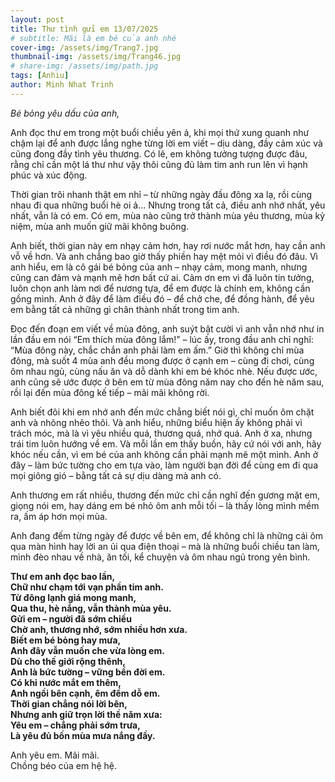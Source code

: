 ```yaml
---
layout: post
title: Thư tình gửi em 13/07/2025
# subtitle: Mãi là em bé của anh nhé
cover-img: /assets/img/Trang7.jpg
thumbnail-img: /assets/img/Trang46.jpg
# share-img: /assets/img/path.jpg
tags: [Anhiu]
author: Minh Nhat Trinh
---
```

*Bé bỏng yêu dấu của anh,*

Anh đọc thư em trong một buổi chiều yên ả, khi mọi thứ xung quanh như chậm lại để anh được lắng nghe từng lời em viết – dịu dàng, đầy cảm xúc và cũng đong đầy tình yêu thương. Có lẽ, em không tưởng tượng được đâu, rằng chỉ cần một lá thư như vậy thôi cũng đủ làm tim anh run lên vì hạnh phúc và xúc động.

Thời gian trôi nhanh thật em nhỉ – từ những ngày đầu đông xa lạ, rồi cùng nhau đi qua những buổi hè oi ả… Nhưng trong tất cả, điều anh nhớ nhất, yêu nhất, vẫn là có em. Có em, mùa nào cũng trở thành mùa yêu thương, mùa kỷ niệm, mùa anh muốn giữ mãi không buông.

Anh biết, thời gian này em nhạy cảm hơn, hay rơi nước mắt hơn, hay cần anh vỗ về hơn. Và anh chẳng bao giờ thấy phiền hay mệt mỏi vì điều đó đâu. Vì anh hiểu, em là cô gái bé bỏng của anh – nhạy cảm, mong manh, nhưng cũng can đảm và mạnh mẽ hơn bất cứ ai. Cảm ơn em vì đã luôn tin tưởng, luôn chọn anh làm nơi để nương tựa, để em được là chính em, không cần gồng mình. Anh ở đây để làm điều đó – để chở che, để đồng hành, để yêu em bằng tất cả những gì chân thành nhất trong tim anh.

Đọc đến đoạn em viết về mùa đông, anh suýt bật cười vì anh vẫn nhớ như in lần đầu em nói “Em thích mùa đông lắm!” – lúc ấy, trong đầu anh chỉ nghĩ: “Mùa đông này, chắc chắn anh phải làm em ấm.” Giờ thì không chỉ mùa đông, mà suốt 4 mùa anh đều mong được ở cạnh em – cùng đi chơi, cùng ôm nhau ngủ, cùng nấu ăn và dỗ dành khi em bé khóc nhè. Nếu được ước, anh cũng sẽ ước được ở bên em từ mùa đông năm nay cho đến hè năm sau, rồi lại đến mùa đông kế tiếp – mãi mãi không rời.

Anh biết đôi khi em nhớ anh đến mức chẳng biết nói gì, chỉ muốn ôm chặt anh và nhõng nhẽo thôi. Và anh hiểu, những biểu hiện ấy không phải vì trách móc, mà là vì yêu nhiều quá, thương quá, nhớ quá. Anh ở xa, nhưng trái tim luôn hướng về em. Và mỗi lần em thấy buồn, hãy cứ nói với anh, hãy khóc nếu cần, vì em bé của anh không cần phải mạnh mẽ một mình. Anh ở đây – làm bức tường cho em tựa vào, làm người bạn đời để cùng em đi qua mọi giông gió – bằng tất cả sự dịu dàng mà anh có.

Anh thương em rất nhiều, thương đến mức chỉ cần nghĩ đến gương mặt em, giọng nói em, hay dáng em bé nhỏ ôm anh mỗi tối – là thấy lòng mình mềm ra, ấm áp hơn mọi mùa.

Anh đang đếm từng ngày để được về bên em, để không chỉ là những cái ôm qua màn hình hay lời an ủi qua điện thoại – mà là những buổi chiều tan làm, mình đèo nhau về nhà, ăn tối, kể chuyện và ôm nhau ngủ trong yên bình.


**Thư em anh đọc bao lần,  
Chữ như chạm tới vạn phần tim anh.  
Từ đông lạnh giá mong manh,  
Qua thu, hè nắng, vẫn thành mùa yêu.  
Gửi em – người đã sớm chiều  
Chờ anh, thương nhớ, sớm nhiều hơn xưa.  
Biết em bé bỏng hay mưa,  
Anh đây vẫn muốn che vừa lòng em.  
Dù cho thế giới rộng thênh,  
Anh là bức tường – vững bền đời em.  
Có khi nước mắt em thêm,  
Anh ngồi bên cạnh, êm đềm dỗ em.  
Thời gian chẳng nói lời bên,  
Nhưng anh giữ trọn lời thề năm xưa:  
Yêu em – chẳng phải sớm trưa,  
Là yêu đủ bốn mùa mưa nắng đầy.**   

Anh yêu em. Mãi mãi.  
Chồng béo của em hệ hệ.  